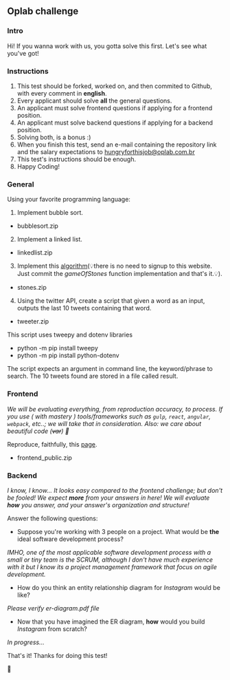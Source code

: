 ## Oplab challenge

### Intro

Hi! If you wanna work with us, you gotta solve this first. Let's see what you've got!

### Instructions

1. This test should be forked, worked on, and then commited to Github, with every comment in **english**.
2. Every applicant should solve **all** the general questions.
3. An applicant must solve frontend questions if applying for a frontend position.
4. An applicant must solve backend questions if applying for a backend position.
5. Solving both, is a bonus :)
6. When you finish this test, send an e-mail containing the repository link and the salary expectations to <hungryforthisjob@oplab.com.br>
7. This test's instructions should be enough.
8. Happy Coding!

### General
Using your favorite programming language:

1. Implement bubble sort.
- bubblesort.zip

2. Implement a linked list.
- linkedlist.zip

3. Implement this [algorithm](https://www.hackerrank.com/challenges/game-of-stones-1)(💡️there is no need to signup to this website. Just commit the _gameOfStones_ function implementation and that's it.💡️).
- stones.zip

4. Using the twitter API, create a script that given a word as an input, outputs the last 10 tweets containing that word.
- tweeter.zip

This script uses tweepy and dotenv libraries
- python -m pip install tweepy
- python -m pip install python-dotenv

The script expects an argument in command line, the keyword/phrase to search. The 10 tweets found are stored in a file called result.

### Frontend

_We will be evaluating everything, from reproduction accuracy, to process. If you use ( with mastery ) tools/frameworks such as `gulp`, `react`, `angular`, `webpack`, etc..; we will take that in consideration. Also: we care about beautiful code (~~var~~) 👾_

Reproduce, faithfully, this [page]( http://ydirection.com/Aria/index-3.html ).

- frontend_public.zip

### Backend

_I know, I know... It looks easy compared to the frontend challenge; but don't be fooled! We expect **more** from your answers in here! We will evaluate **how** you answer, and your answer's organization and structure!_

Answer the following questions:
- Suppose you're working with 3 people on a project. What would be **the** ideal software development process?

_IMHO, one of the most applicable software development process with a small or tiny team is the SCRUM, although I don't have much experience with it but I know its a project management framework that focus on agile development._

- How do you think an entity relationship diagram for _Instagram_ would be like?

_Please verify er-diagram.pdf file_

- Now that you have imagined the ER diagram, **how** would you build _Instagram_ from scratch?

_In progress..._

That's it! Thanks for doing this test!

🚀

